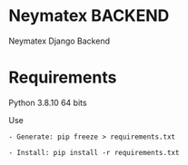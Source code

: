 # Neymatex BACKEND

Neymatex Django Backend

# Requirements

Python 3.8.10 64 bits

Use

    - Generate: pip freeze > requirements.txt

    - Install: pip install -r requirements.txt
